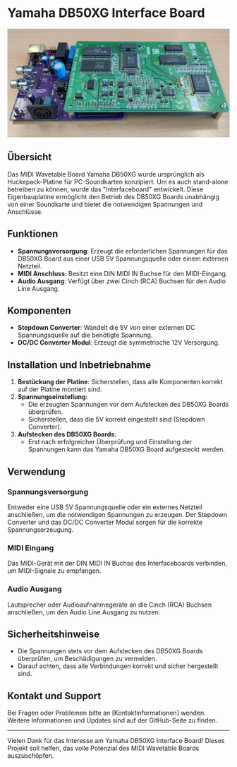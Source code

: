 # Yamaha DB50XG Interface Board

![Yamaha DB50XG Interface Board](https://github.com/ingmarsretro/db50xg_supplyboard/blob/main/DB50XG_standalone.jpg)

## Übersicht

Das MIDI Wavetable Board Yamaha DB50XG wurde ursprünglich als Huckepack-Platine für PC-Soundkarten konzipiert. Um es auch stand-alone betreiben zu können, wurde das "Interfaceboard" entwickelt. Diese Eigenbauplatine ermöglicht den Betrieb des DB50XG Boards unabhängig von einer Soundkarte und bietet die notwendigen Spannungen und Anschlüsse.

## Funktionen

- **Spannungsversorgung**: Erzeugt die erforderlichen Spannungen für das DB50XG Board aus einer USB 5V Spannungsquelle oder einem externen Netzteil.
- **MIDI Anschluss**: Besitzt eine DIN MIDI IN Buchse für den MIDI-Eingang.
- **Audio Ausgang**: Verfügt über zwei Cinch (RCA) Buchsen für den Audio Line Ausgang.

## Komponenten

- **Stepdown Converter**: Wandelt die 5V von einer externen DC Spannungsquelle auf die benötigte Spannung.
- **DC/DC Converter Modul**: Erzeugt die symmetrische 12V Versorgung.

## Installation und Inbetriebnahme

1. **Bestückung der Platine**: Sicherstellen, dass alle Komponenten korrekt auf der Platine montiert sind.
2. **Spannungseinstellung**:
   - Die erzeugten Spannungen vor dem Aufstecken des DB50XG Boards überprüfen.
   - Sicherstellen, dass die 5V korrekt eingestellt sind (Stepdown Converter).
3. **Aufstecken des DB50XG Boards**:
   - Erst nach erfolgreicher Überprüfung und Einstellung der Spannungen kann das Yamaha DB50XG Board aufgesteckt werden.

## Verwendung

### Spannungsversorgung

Entweder eine USB 5V Spannungsquelle oder ein externes Netzteil anschließen, um die notwendigen Spannungen zu erzeugen. Der Stepdown Converter und das DC/DC Converter Modul sorgen für die korrekte Spannungserzeugung.

### MIDI Eingang

Das MIDI-Gerät mit der DIN MIDI IN Buchse des Interfaceboards verbinden, um MIDI-Signale zu empfangen.

### Audio Ausgang

Lautsprecher oder Audioaufnahmegeräte an die Cinch (RCA) Buchsen anschließen, um den Audio Line Ausgang zu nutzen.

## Sicherheitshinweise

- Die Spannungen stets vor dem Aufstecken des DB50XG Boards überprüfen, um Beschädigungen zu vermeiden.
- Darauf achten, dass alle Verbindungen korrekt und sicher hergestellt sind.

## Kontakt und Support

Bei Fragen oder Problemen bitte an [Kontaktinformationen] wenden. Weitere Informationen und Updates sind auf der GitHub-Seite zu finden.

---

Vielen Dank für das Interesse am Yamaha DB50XG Interface Board! Dieses Projekt soll helfen, das volle Potenzial des MIDI Wavetable Boards auszuschöpfen.
